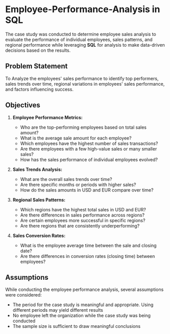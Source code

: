 # Employee-Performance-Analysis in SQL
The case study was conducted to determine employee sales analysis to evaluate the performance of individual employees, sales patterns, and regional performance while leveraging **SQL** for analysis to make data-driven decisions based on the results.

## Problem Statement 
To Analyze  the employees'  sales performance  to identify top performers, sales trends over time, regional variations in employees' sales performance, and factors influencing success. 

## Objectives
1. **Employee Performance Metrics:**
   - Who are the top-performing employees based on total sales amount?
   - What is the average sale amount for each employee?
   - Which employees have the highest number of sales transactions?
   - Are there employees with a few high-value sales or many smaller sales?
   - How has the sales performance of individual employees evolved?

2. **Sales Trends Analysis:**
   - What are the overall sales trends over time?
   - Are there specific months or periods with higher sales?
   - How do the sales amounts in USD and EUR compare over time?
 3. **Regional Sales Patterns:**
    - Which regions have the highest total sales in USD and EUR?
    - Are there differences in sales performance across regions?
    - Are certain employees more successful in specific regions?
    - Are there regions that are consistently underperforming?
4. **Sales Conversion Rates:**
   - What is the employee average time between the sale  and  closing date?
    - Are there differences in conversion rates (closing time) between employees?
  
  ## Assumptions
  While conducting the  employee performance analysis, several assumptions were considered:
  + The period for the case study is meaningful and appropriate. Using different periods may yield different results
  + No employee left the organization while the case study was being conducted
  + The sample size is sufficient to draw meaningful conclusions

